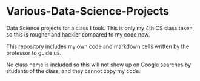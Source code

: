 # Various-Data-Science-Projects
Data Science projects for a class I took. This is only my 4th CS class taken, so this is rougher and hackier compared to my code now.

This repository includes my own code and markdown cells written by the professor to guide us.

No class name is included so this will not show up on Google searches by students of the class, and they cannot copy my code.